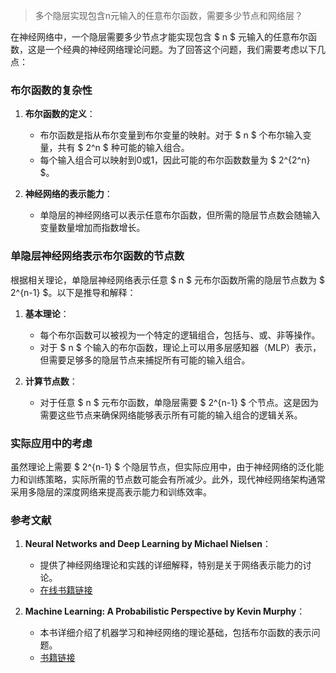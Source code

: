 > 多个隐层实现包含n元输入的任意布尔函数，需要多少节点和网络层？

在神经网络中，一个隐层需要多少节点才能实现包含 $ n $ 元输入的任意布尔函数，这是一个经典的神经网络理论问题。为了回答这个问题，我们需要考虑以下几点：

### 布尔函数的复杂性

1. **布尔函数的定义**：
   - 布尔函数是指从布尔变量到布尔变量的映射。对于 $ n $ 个布尔输入变量，共有 $ 2^n $ 种可能的输入组合。
   - 每个输入组合可以映射到0或1，因此可能的布尔函数数量为 $ 2^{2^n} $。

2. **神经网络的表示能力**：
   - 单隐层的神经网络可以表示任意布尔函数，但所需的隐层节点数会随输入变量数量增加而指数增长。

### 单隐层神经网络表示布尔函数的节点数

根据相关理论，单隐层神经网络表示任意 $ n $ 元布尔函数所需的隐层节点数为 $ 2^{n-1} $。以下是推导和解释：

1. **基本理论**：
   - 每个布尔函数可以被视为一个特定的逻辑组合，包括与、或、非等操作。
   - 对于 $ n $ 个输入的布尔函数，理论上可以用多层感知器（MLP）表示，但需要足够多的隐层节点来捕捉所有可能的输入组合。

2. **计算节点数**：
   - 对于任意 $ n $ 元布尔函数，单隐层需要 $ 2^{n-1} $ 个节点。这是因为需要这些节点来确保网络能够表示所有可能的输入组合的逻辑关系。
   
### 实际应用中的考虑

虽然理论上需要 $ 2^{n-1} $ 个隐层节点，但实际应用中，由于神经网络的泛化能力和训练策略，实际所需的节点数可能会有所减少。此外，现代神经网络架构通常采用多隐层的深度网络来提高表示能力和训练效率。

### 参考文献

1. **Neural Networks and Deep Learning by Michael Nielsen**：
   - 提供了神经网络理论和实践的详细解释，特别是关于网络表示能力的讨论。
   - [在线书籍链接](http://neuralnetworksanddeeplearning.com/)

2. **Machine Learning: A Probabilistic Perspective by Kevin Murphy**：
   - 本书详细介绍了机器学习和神经网络的理论基础，包括布尔函数的表示问题。
   - [书籍链接](https://www.cs.ubc.ca/~murphyk/MLbook/)

